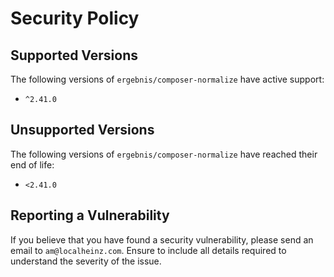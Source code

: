 # Security Policy

## Supported Versions

The following versions of `ergebnis/composer-normalize` have active support:

- `^2.41.0`

## Unsupported Versions

The following versions of `ergebnis/composer-normalize` have reached their end of life:

- `<2.41.0`

## Reporting a Vulnerability

If you believe that you have found a security vulnerability, please send an email to `am@localheinz.com`. Ensure to include all details required to understand the severity of the issue.
